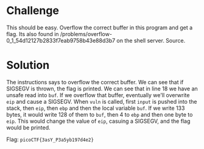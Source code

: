 # Challenge
This should be easy. Overflow the correct buffer in this program and get a flag. Its also found in /problems/overflow-0_1_54d12127b2833f7eab9758b43e88d3b7 on the shell server. Source.

# Solution
The instructions says to overflow the correct buffer. We can see that if SIGSEGV is thrown, the flag is printed.
We can see that in line 18 we have an unsafe read into `buf`. If we overflow that buffer, eventually we'll overwrite `eip` and cause a SIGSEGV. When `vuln` is called, first `input` is pushed into the stack, then `eip`, then `ebp` and then the local variable `buf`.
If we write 133 bytes, it would write 128 of them to `buf`, then 4 to `ebp` and then one byte to `eip`. This would change the value of `eip`, casuing a SIGSEGV, and the flag would be printed.

Flag: `picoCTF{3asY_P3a5yb197d4e2}`